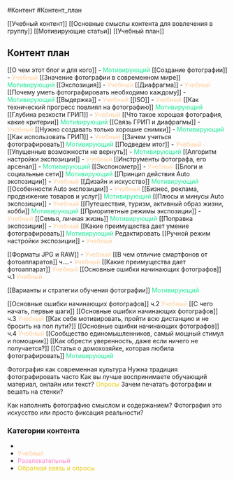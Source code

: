 #Контент #Контент_план 

[[Учебный контент]]
[[Основные смыслы контента для вовлечения в группу]]
[[Мотивирующие статьи]]
[[Учебный план]]

## Контент план

[[О чем этот блог и для кого]] - <span style='color:#1ae893'>Мотивирующий</span>
[[Создание фотографии]] - <span style='color:#ffcc99'>Учебный</span>
[[Значение фотографии в современном мире]] <span style='color:#1ae893'>Мотивирующий</span>
[[Экспозиция]] - <span style='color:#ffcc99'>Учебный</span>
[[Диафрагма]] - <span style='color:#ffcc99'>Учебный</span>
[[Почему уметь фотографировать необходимо каждому]] - <span style='color:#1ae893'>Мотивирующий</span>
[[Выдержка]] - <span style='color:#ffcc99'>Учебный</span>
[[ISO]] - <span style='color:#ffcc99'>Учебный</span>
[[Как технический прогресс повлиял на фотографию]] <span style='color:#1ae893'>Мотивирующий</span>
[[Глубина резкости ГРИП]] - <span style='color:#ffcc99'>Учебный</span>
[[Что такое хорошая фотография, какие критерии]] <span style='color:#1ae893'>Мотивирующий</span>
[[Связь ГРИП и диафрагмы]] - <span style='color:#ffcc99'>Учебный</span>
[[Нужно создавать только хорошие снимки]]  - <span style='color:#1ae893'>Мотивирующий</span>
[[Как использовать ГРИП]] - <span style='color:#ffcc99'>Учебный</span>
[[Зачем учиться фотографировать]] <span style='color:#1ae893'>Мотивирующий</span>
[[Подведем итог]] - <span style='color:#ffcc99'>Учебный</span>
[[Упущенные возможности не вернуть]] - <span style='color:#1ae893'>Мотивирующий</span>
[[Алгоритм настройки экспозиции]] - <span style='color:#ffcc99'>Учебный</span>
[[Инструменты фотографа, его арсенал]] - <span style='color:#1ae893'>Мотивирующий</span>
[[Экспонометр]] - <span style='color:#ffcc99'>Учебный</span>
[[Блоги и социальные сети]] <span style='color:#1ae893'>Мотивирующий</span>
[[Принцип действия Auto экспозиции]] - <span style='color:#ffcc99'>Учебный</span>
[[Дизайн и искусство]] <span style='color:#1ae893'>Мотивирующий</span>
[[Особенности Auto экспозиции]] - <span style='color:#ffcc99'>Учебный</span>
[[Бизнес, реклама, продвижение товаров и услуг]]  <span style='color:#1ae893'>Мотивирующий</span>
[[Плюсы и минусы Auto экспозиции]] - <span style='color:#ffcc99'>Учебный</span>
[[Путешествия, туризм, активный образ жизни, хобби]] <span style='color:#1ae893'>Мотивирующий</span>
[[Приоритетные режимы экспозиции]] - <span style='color:#ffcc99'>Учебный</span>
[[Семья, личная жизнь]] <span style='color:#1ae893'>Мотивирующий</span>
[[Поправка экспозиции]] - <span style='color:#ffcc99'>Учебный</span>
[[Какие преимущества дает умение фотографировать]]  <span style='color:#1ae893'>Мотивирующий</span> Редактировать
[[Ручной режим настройки экспозиции]] - <span style='color:#ffcc99'>Учебный</span>

[[Форматы JPG и RAW]] - <span style='color:#ffcc99'>Учебный</span>
[[В чем отличие смартфонов от фотоаппаратов]]  ч....- <span style='color:#ffcc99'>Учебный</span>
[[Какие преимущества дает фотоаппарат]] <span style='color:#ffcc99'>Учебный</span>
[[Основные ошибки начинающих фотографов]] ч.1 <span style='color:#ffcc99'>Учебный</span>

[[Варианты и стратегии обучения фотографии]] <span style='color:#1ae893'>Мотивирующий</span>

[[Основные ошибки начинающих фотографов]] ч.2 <span style='color:#ffcc99'>Учебный</span>
[[С чего начать, первые шаги]] 
[[Основные ошибки начинающих фотографов]] ч.3 <span style='color:#ffcc99'>Учебный</span>
[[Как себя мотивировать, пройти всю дистанцию и не бросить на пол пути?]]
[[Основные ошибки начинающих фотографов]] ч.4 <span style='color:#ffcc99'>Учебный</span>
[[Сообщество единомышленников, самый мощный стимул и помощник]] 
[[Как обрести уверенность, даже если ничего не получается?]]
[[Статья о домохозяйке, которая любила фотографировать]] <span style='color:#1ae893'>Мотивирующий</span>






Фотография как современная культура
Нужна традиция фотографировать часто
Как вы лучше воспринимаете обучающий материал, онлайн или текст? <span style='color:#e8cd1a'>Опросы</span>
Зачем печатать фотографии и вешать на стенки?

Как наполнить фотографию смыслом и содержанием?
Фотография это искусство или просто фиксация реальности?
### Категории контента
- 
- <span style='color:#ffcc99'>Учебный</span>
- <span style='color:#ff88cc'>Развлекательный</span>
- <span style='color:#e8cd1a'>Обратная связь и опросы</span>
